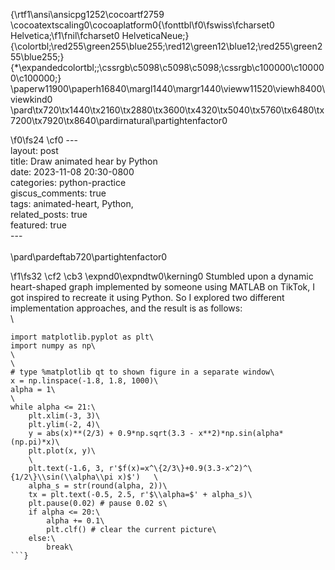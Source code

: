 {\rtf1\ansi\ansicpg1252\cocoartf2759
\cocoatextscaling0\cocoaplatform0{\fonttbl\f0\fswiss\fcharset0 Helvetica;\f1\fnil\fcharset0 HelveticaNeue;}
{\colortbl;\red255\green255\blue255;\red12\green12\blue12;\red255\green255\blue255;}
{\*\expandedcolortbl;;\cssrgb\c5098\c5098\c5098;\cssrgb\c100000\c100000\c100000;}
\paperw11900\paperh16840\margl1440\margr1440\vieww11520\viewh8400\viewkind0
\pard\tx720\tx1440\tx2160\tx2880\tx3600\tx4320\tx5040\tx5760\tx6480\tx7200\tx7920\tx8640\pardirnatural\partightenfactor0

\f0\fs24 \cf0 ---\
layout: post\
title: Draw animated hear by Python\
date: 2023-11-08  20:30-0800\
categories: python-practice\
giscus_comments: true\
tags: animated-heart, Python, \
related_posts: true\
featured: true\
---\
\
\pard\pardeftab720\partightenfactor0

\f1\fs32 \cf2 \cb3 \expnd0\expndtw0\kerning0
Stumbled upon a dynamic heart-shaped graph implemented by someone using MATLAB on TikTok, I got inspired to recreate it using Python. So I explored two different implementation approaches, and the result is as follows:\
\
```python\
import matplotlib.pyplot as plt\
import numpy as np\
\
\
# type %matplotlib qt to shown figure in a separate window\
x = np.linspace(-1.8, 1.8, 1000)\
alpha = 1\
\
while alpha <= 21:\
    plt.xlim(-3, 3)\
    plt.ylim(-2, 4)\
    y = abs(x)**(2/3) + 0.9*np.sqrt(3.3 - x**2)*np.sin(alpha*(np.pi)*x)\
    plt.plot(x, y)\
    \
    plt.text(-1.6, 3, r'$f(x)=x^\{2/3\}+0.9(3.3-x^2)^\{1/2\}\\sin(\\alpha\\pi x)$')   \
    alpha_s = str(round(alpha, 2))\
    tx = plt.text(-0.5, 2.5, r'$\\alpha=$' + alpha_s)\
    plt.pause(0.02) # pause 0.02 s\
    if alpha <= 20:\
        alpha += 0.1\
        plt.clf() # clear the current picture\
    else:\
        break\
```}